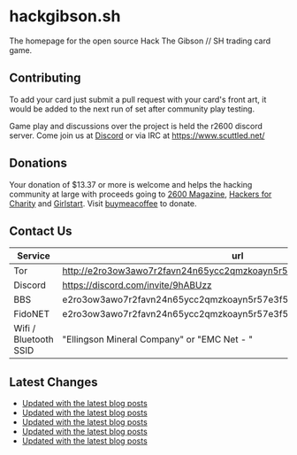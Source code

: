 # hackgibson.sh
The homepage for the open source Hack The Gibson // SH trading card game.


## Contributing

To add your card just submit a pull request with your card's front art, it would be added to the next run of set after community play testing.

Game play and discussions over the project is held the r2600 discord server. Come join us at [Discord](https://discord.com/invite/9hABUzz) or via IRC at https://www.scuttled.net/


## Donations

Your donation of $13.37 or more is welcome and helps the hacking community at large with proceeds going to [2600 Magazine](https://2600.com/), [Hackers for Charity](https://hackersforcharity.org) and [Girlstart](https://girlstart.org).  Visit [buymeacoffee](https://www.buymeacoffee.com/hackgibson.sh) to donate.


## Contact Us

Service | url
-|-
Tor | http://e2ro3ow3awo7r2favn24n65ycc2qmzkoayn5r57e3f56nvjwdcgg32ad.onion
Discord | https://discord.com/invite/9hABUzz
BBS | e2ro3ow3awo7r2favn24n65ycc2qmzkoayn5r57e3f56nvjwdcgg32ad.onion:23
FidoNET | e2ro3ow3awo7r2favn24n65ycc2qmzkoayn5r57e3f56nvjwdcgg32ad.onion:24554
Wifi / Bluetooth SSID | "Ellingson Mineral Company" or "EMC Net - <fidonet address>"

## Latest Changes
<!-- BLOG-POST-LIST:START -->
- [Updated with the latest blog posts](https://github.com/DFW2600/hackgibson.sh/commit/4a997a83bbc03f8ae591d37fc3c3d8b481a422b6)
- [Updated with the latest blog posts](https://github.com/DFW2600/hackgibson.sh/commit/ae488434fe64964fcc8937538b2bd16729a661ca)
- [Updated with the latest blog posts](https://github.com/DFW2600/hackgibson.sh/commit/a1eb2e4e05e7b1cdc59a26ba90381b753ea491ad)
- [Updated with the latest blog posts](https://github.com/DFW2600/hackgibson.sh/commit/35185e6a4b288b50da4e7ca1c289410f8c3a0435)
- [Updated with the latest blog posts](https://github.com/DFW2600/hackgibson.sh/commit/0ca625637fb1fdefe4c72a2c1fc1be0d767361a0)
<!-- BLOG-POST-LIST:END -->
